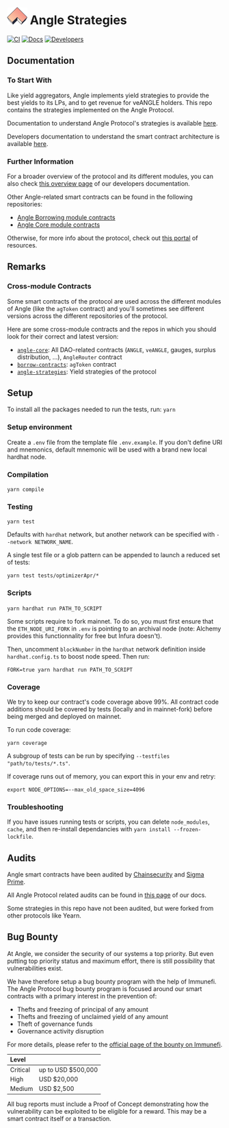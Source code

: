 # <img src="logo.svg" alt="Angle Strategies" height="40px"> Angle Strategies

[![CI](https://github.com/AngleProtocol/angle-strategies/workflows/CI/badge.svg)](https://github.com/AngleProtocol/angle-strategies/actions?query=workflow%3ACI)
[![Docs](https://img.shields.io/badge/docs-%F0%9F%93%84-blue)](https://docs.angle.money/angle-core-module/lending)
[![Developers](https://img.shields.io/badge/developers-%F0%9F%93%84-pink)](https://developers.angle.money/core-module-contracts/smart-contracts-docs/strategies)

## Documentation

### To Start With

Like yield aggregators, Angle implements yield strategies to provide the best yields to its LPs, and to get revenue for veANGLE holders. This repo contains the strategies implemented on the Angle Protocol.

Documentation to understand Angle Protocol's strategies is available [here](https://docs.angle.money/angle-core-module/lending).

Developers documentation to understand the smart contract architecture is available [here](https://developers.angle.money/core-module-contracts/smart-contracts-docs/adapters).

### Further Information

For a broader overview of the protocol and its different modules, you can also check [this overview page](https://developers.angle.money) of our developers documentation.

Other Angle-related smart contracts can be found in the following repositories:

- [Angle Borrowing module contracts](https://github.com/AngleProtocol/borrow-contracts)
- [Angle Core module contracts](https://github.com/AngleProtocol/angle-core)

Otherwise, for more info about the protocol, check out [this portal](https://linktr.ee/angleprotocol) of resources.

## Remarks

### Cross-module Contracts

Some smart contracts of the protocol are used across the different modules of Angle (like the `agToken` contract) and you'll sometimes see different versions across the different repositories of the protocol.

Here are some cross-module contracts and the repos in which you should look for their correct and latest version:

- [`angle-core`](https://github.com/AngleProtocol/angle-core): All DAO-related contracts (`ANGLE`, `veANGLE`, gauges, surplus distribution, ...), `AngleRouter` contract
- [`borrow-contracts`](https://github.com/AngleProtocol/borrow-contracts): `agToken` contract
- [`angle-strategies`](https://github.com/AngleProtocol/angle-strategies): Yield strategies of the protocol

## Setup

To install all the packages needed to run the tests, run:
`yarn`

### Setup environment

Create a `.env` file from the template file `.env.example`.
If you don't define URI and mnemonics, default mnemonic will be used with a brand new local hardhat node.

### Compilation

```shell
yarn compile
```

### Testing

```shell
yarn test
```

Defaults with `hardhat` network, but another network can be specified with `--network NETWORK_NAME`.

A single test file or a glob pattern can be appended to launch a reduced set of tests:

```shell
yarn test tests/optimizerApr/*
```

### Scripts

`yarn hardhat run PATH_TO_SCRIPT`

Some scripts require to fork mainnet. To do so, you must first ensure that the `ETH_NODE_URI_FORK` in `.env` is pointing to an archival node (note: Alchemy provides this functionnality for free but Infura doesn't).

Then, uncomment `blockNumber` in the `hardhat` network definition inside `hardhat.config.ts` to boost node speed.
Then run:

```shell
FORK=true yarn hardhat run PATH_TO_SCRIPT
```

### Coverage

We try to keep our contract's code coverage above 99%. All contract code additions should be covered by tests (locally and in mainnet-fork) before being merged and deployed on mainnet.

To run code coverage:

```shell
yarn coverage
```

A subgroup of tests can be run by specifying `--testfiles "path/to/tests/*.ts"`.

If coverage runs out of memory, you can export this in your env and retry:

```shell
export NODE_OPTIONS=--max_old_space_size=4096
```

### Troubleshooting

If you have issues running tests or scripts, you can delete `node_modules`, `cache`, and then re-install dependancies with `yarn install --frozen-lockfile`.

## Audits

Angle smart contracts have been audited by [Chainsecurity](https://docs.angle.money/resources/audits#chainsecurity-july-october-2021) and [Sigma Prime](https://docs.angle.money/resources/audits#sigma-prime-july-october-2021).

All Angle Protocol related audits can be found in [this page](https://docs.angle.money/resources/audits) of our docs.

Some strategies in this repo have not been audited, but were forked from other protocols like Yearn.

## Bug Bounty

At Angle, we consider the security of our systems a top priority. But even putting top priority status and maximum effort, there is still possibility that vulnerabilities exist.

We have therefore setup a bug bounty program with the help of Immunefi. The Angle Protocol bug bounty program is focused around our smart contracts with a primary interest in the prevention of:

- Thefts and freezing of principal of any amount
- Thefts and freezing of unclaimed yield of any amount
- Theft of governance funds
- Governance activity disruption

For more details, please refer to the [official page of the bounty on Immunefi](https://immunefi.com/bounty/angleprotocol/).

| Level    |                     |
| :------- | :------------------ |
| Critical | up to USD \$500,000 |
| High     | USD \$20,000        |
| Medium   | USD \$2,500         |

All bug reports must include a Proof of Concept demonstrating how the vulnerability can be exploited to be eligible for a reward. This may be a smart contract itself or a transaction.
